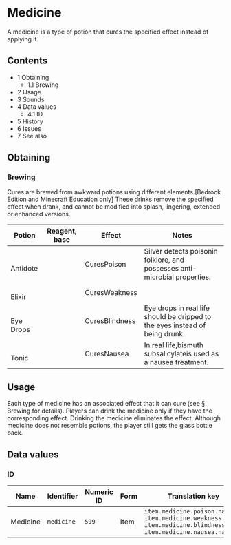 # Medicine
A medicine is a type of potion that cures the specified effect instead of applying it.

## Contents
- 1 Obtaining
	- 1.1 Brewing
- 2 Usage
- 3 Sounds
- 4 Data values
	- 4.1 ID
- 5 History
- 6 Issues
- 7 See also

## Obtaining
### Brewing
Cures are brewed from awkward potions using different elements.‌[Bedrock Edition and Minecraft Education  only] These drinks remove the specified effect when drank, and cannot be modified into splash, lingering, extended or enhanced versions.

| Potion         | Reagent, base | Effect         | Notes                                                                        |
|----------------|---------------|----------------|------------------------------------------------------------------------------|
| <br/>Antidote  |               | CuresPoison    | Silver detects poisonin folklore, and possesses anti-microbial properties.   |
| <br/>Elixir    |               | CuresWeakness  |                                                                              |
| <br/>Eye Drops |               | CuresBlindness | Eye drops in real life should be dripped to the eyes instead of being drunk. |
| <br/>Tonic     |               | CuresNausea    | In real life,bismuth subsalicylateis used as a nausea treatment.             |

## Usage
Each type of medicine has an associated effect that it can cure (see § Brewing for details). Players can drink the medicine only if they have the corresponding effect. Drinking the medicine eliminates the effect. Although medicine does not resemble potions, the player still gets the glass bottle back.

## Data values
### ID
| Name     | Identifier | Numeric ID | Form | Translation key                                                                                                                  |
|----------|------------|------------|------|----------------------------------------------------------------------------------------------------------------------------------|
| Medicine | `medicine` | `599`      | Item | `item.medicine.poison.name`<br/>`item.medicine.weakness.name`<br/>`item.medicine.blindness.name`<br/>`item.medicine.nausea.name` |


